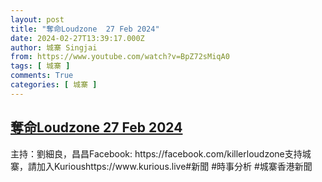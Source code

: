 ```yaml
---
layout: post
title: "奪命Loudzone  27 Feb 2024"
date: 2024-02-27T13:39:17.000Z
author: 城寨 Singjai
from: https://www.youtube.com/watch?v=BpZ72sMiqA0
tags: [ 城寨 ]
comments: True
categories: [ 城寨 ]
---
```

<!--1709041157000-->
[奪命Loudzone  27 Feb 2024](https://www.youtube.com/watch?v=BpZ72sMiqA0)
------

<div>
主持：劉細良，昌昌Facebook: https://facebook.com/killerloudzone支持城寨，請加入Kurioushttps://www.kurious.live#新聞 #時事分析 #城寨香港新聞
</div>
